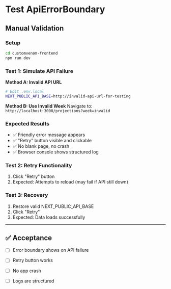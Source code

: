 # Test ApiErrorBoundary

## Manual Validation

### Setup
```bash
cd customvenom-frontend
npm run dev
```

### Test 1: Simulate API Failure

**Method A: Invalid API URL**
```bash
# Edit .env.local
NEXT_PUBLIC_API_BASE=http://invalid-api-url-for-testing
```

**Method B: Use Invalid Week**
Navigate to: `http://localhost:3000/projections?week=invalid`

### Expected Results
- ✅ Friendly error message appears
- ✅ "Retry" button visible and clickable
- ✅ No blank page, no crash
- ✅ Browser console shows structured log

### Test 2: Retry Functionality

1. Click "Retry" button
2. Expected: Attempts to reload (may fail if API still down)

### Test 3: Recovery

1. Restore valid NEXT_PUBLIC_API_BASE
2. Click "Retry"
3. Expected: Data loads successfully

---

## ✅ Acceptance

- [ ] Error boundary shows on API failure
- [ ] Retry button works
- [ ] No app crash
- [ ] Logs are structured

